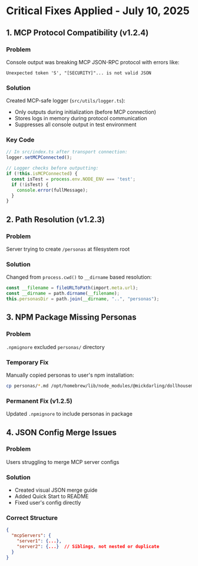 # Critical Fixes Applied - July 10, 2025

## 1. MCP Protocol Compatibility (v1.2.4)

### Problem
Console output was breaking MCP JSON-RPC protocol with errors like:
```
Unexpected token 'S', "[SECURITY]"... is not valid JSON
```

### Solution
Created MCP-safe logger (`src/utils/logger.ts`):
- Only outputs during initialization (before MCP connection)
- Stores logs in memory during protocol communication
- Suppresses all console output in test environment

### Key Code
```typescript
// In src/index.ts after transport connection:
logger.setMCPConnected();

// Logger checks before outputting:
if (!this.isMCPConnected) {
  const isTest = process.env.NODE_ENV === 'test';
  if (!isTest) {
    console.error(fullMessage);
  }
}
```

## 2. Path Resolution (v1.2.3)

### Problem
Server trying to create `/personas` at filesystem root

### Solution
Changed from `process.cwd()` to `__dirname` based resolution:
```typescript
const __filename = fileURLToPath(import.meta.url);
const __dirname = path.dirname(__filename);
this.personasDir = path.join(__dirname, "..", "personas");
```

## 3. NPM Package Missing Personas

### Problem
`.npmignore` excluded `personas/` directory

### Temporary Fix
Manually copied personas to user's npm installation:
```bash
cp personas/*.md /opt/homebrew/lib/node_modules/@mickdarling/dollhousemcp/personas/
```

### Permanent Fix (v1.2.5)
Updated `.npmignore` to include personas in package

## 4. JSON Config Merge Issues

### Problem
Users struggling to merge MCP server configs

### Solution
- Created visual JSON merge guide
- Added Quick Start to README
- Fixed user's config directly

### Correct Structure
```json
{
  "mcpServers": {
    "server1": {...},
    "server2": {...}  // Siblings, not nested or duplicate
  }
}
```